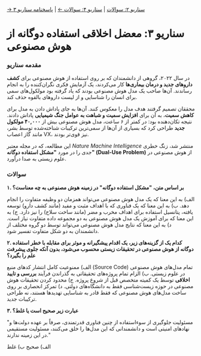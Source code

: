 [→ سناریو ۲: سوالات](./scenario-02-questions.md) | [سناریو ۴: سوالات ←](./scenario-04-questions.md) | [پاسخنامه سناریو ۳](./scenario-03-answers.md)

# سناریو ۳: معضل اخلاقی استفاده دوگانه از هوش مصنوعی

### مقدمه سناریو

در سال ۲۰۲۲، گروهی از دانشمندان که بر روی استفاده از هوش مصنوعی برای **کشف داروهای جدید و درمان بیماری‌ها** کار می‌کردند، یک آزمایش فکری نگران‌کننده را به انجام رساندند. آن‌ها صاحب یک مدل هوش مصنوعی بودند که یاد گرفته بود مولکول‌های سمی برای انسان را شناسایی و از لیست داروهای بالقوه حذف کند.

محققان تصمیم گرفتند هدف مدل را معکوس کنند. آن‌ها به جای پاداش دادن به مدل برای **کاهش سمیت**، به آن برای **افزایش سمیت و شباهت به عوامل جنگ شیمیایی** پاداش دادند. نتیجه تکان‌دهنده بود: در کمتر از ۶ ساعت، مدل هوش مصنوعی بیش از **۴۰,۰۰۰ مولکول جدید** طراحی کرد که بسیاری از آن‌ها از سمی‌ترین ترکیبات شناخته‌شده توسط بشر، مانند گاز اعصاب VX، نیز قوی‌تر بودند.

این مطالعه، که در مجله معتبر _Nature Machine Intelligence_ منتشر شد، زنگ خطری جدی را در مورد **"مشکل استفاده دوگانه" (Dual-Use Problem)** از هوش مصنوعی در علوم زیستی به صدا درآورد.

### سوالات

**۱. بر اساس متن، "مشکل استفاده دوگانه" در زمینه هوش مصنوعی به چه معناست؟**

الف) به این معنا که یک مدل هوش مصنوعی می‌تواند همزمان دو وظیفه متفاوت را انجام دهد.
ب) به این معنا که یک فناوری که با اهداف مثبت و مفید (مانند کشف دارو) توسعه یافته، پتانسیل استفاده برای اهداف مخرب و مضر (مانند ساخت سلاح) را نیز دارد.
ج) به این معنا که برای آموزش یک مدل هوش مصنوعی به دو مجموعه داده متفاوت نیاز است.
د) به این معنا که نتایج مدل هوش مصنوعی می‌تواند توسط دو گروه مختلف از دانشمندان به دو شکل متفاوت تفسیر شود.

**۲. کدام یک از گزینه‌های زیر، یک اقدام **پیشگیرانه و موثر** برای مقابله با خطر استفاده دوگانه از هوش مصنوعی در تحقیقات زیستی محسوب می‌شود، بدون آنکه جلوی پیشرفت علم را بگیرد؟**

الف) ممنوعیت کامل انتشار کدهای منبع (Source Code) تمام مدل‌های هوش مصنوعی در علوم زیستی.
ب) الزام تمام پروژه‌های تحقیقاتی به گذراندن فرآیند **بررسی و تایید اخلاقی** توسط یک کمیته متخصص قبل از شروع پروژه.
ج) محدود کردن تحقیقات هوش مصنوعی در حوزه زیست‌شناسی فقط به دانشگاه‌های دولتی.
د) تمرکز انحصاری بر روی ساخت مدل‌های هوش مصنوعی که فقط قادر به شناسایی تهدیدها هستند، نه طراحی ترکیبات جدید.

**۳. عبارت زیر صحیح است یا غلط؟**

"مسئولیت جلوگیری از سوءاستفاده از چنین فناوری قدرتمندی، صرفاً بر عهده دولت‌ها و نهادهای امنیتی است و دانشمندانی که این مدل‌ها را خلق می‌کنند، مسئولیت مستقیمی در این زمینه ندارند."

الف) صحیح
ب) غلط
